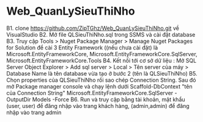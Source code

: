 # Web_QuanLySieuThiNho
B1. clone https://github.com/ZipTGhz/Web_QuanLySieuThiNho.git về VisualStudio
B2. Mở file QLSieuThiNho.sql trong SSMS và cài đặt database
B3. Truy cập Tools > Nuget Package Manager > Manage Nuget Packages for Solution để cài 3 Entity Framework ((nếu chưa cài đặt)  là Microsoft.EntityFrameworkCore, Microsoft.EntityFrameworkCore.SqlServer, Microsoft.EntityFrameworkCore.Tools
B4. Kết nối tới cơ sở dữ liệu : Mở SQL Server Object Explorer > Add sql server > Local > Tên server của máy > Database Name là tên database vừa tạo ở bước 2 (tên là QLSieuThiNho)
B5. Chọn properties của QLSieuThiNho rồi sao chép Connection String. Sau đó mở Package manager console và chạy lệnh dưới                                                    Scaffold-DbContext "tên của Connection String" Microsoft.EntityFrameworkCore.SqlServer -OutputDir Models -Force
B6. Run và truy cập bằng tài khoản, mật khẩu (user, user) để đăng nhập vào trang khách hàng, (admin,admin) để đăng nhập vào trang admin
